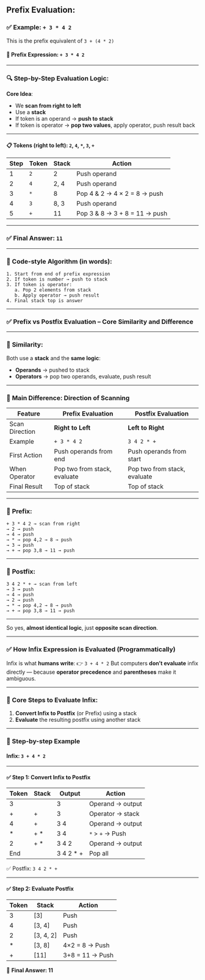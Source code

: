 ## Prefix Evaluation:

### ✅ Example: `+ 3 * 4 2`

This is the prefix equivalent of `3 + (4 * 2)`

#### 🔁 Prefix Expression: `+ 3 * 4 2`

---

### 🔍 Step-by-Step Evaluation Logic:

**Core Idea**:

* We **scan from right to left**
* Use a **stack**
* If token is an operand → **push to stack**
* If token is operator → **pop two values**, apply operator, push result back

---

#### 📋 Tokens (right to left): `2`, `4`, `*`, `3`, `+`

| Step | Token | Stack | Action                        |
| ---- | ----- | ----- | ----------------------------- |
| 1    | `2`   | 2     | Push operand                  |
| 2    | `4`   | 2, 4  | Push operand                  |
| 3    | `*`   | 8     | Pop 4 & 2 → 4 × 2 = 8 → push  |
| 4    | `3`   | 8, 3  | Push operand                  |
| 5    | `+`   | 11    | Pop 3 & 8 → 3 + 8 = 11 → push |

---

### ✅ Final Answer: `11`

---

### 🧠 Code-style Algorithm (in words):

```text
1. Start from end of prefix expression
2. If token is number → push to stack
3. If token is operator:
   a. Pop 2 elements from stack
   b. Apply operator → push result
4. Final stack top is answer
```

---


### ✅ **Prefix vs Postfix Evaluation – Core Similarity and Difference**

---

### 🧩 **Similarity**:

Both use a **stack** and the **same logic**:

* **Operands** → pushed to stack
* **Operators** → pop two operands, evaluate, push result

---

### 🔄 **Main Difference: Direction of Scanning**

| Feature        | Prefix Evaluation            | Postfix Evaluation           |
| -------------- | ---------------------------- | ---------------------------- |
| Scan Direction | **Right to Left**            | **Left to Right**            |
| Example        | `+ 3 * 4 2`                  | `3 4 2 * +`                  |
| First Action   | Push operands from end       | Push operands from start     |
| When Operator  | Pop two from stack, evaluate | Pop two from stack, evaluate |
| Final Result   | Top of stack                 | Top of stack                 |

---

### 🔧 **Prefix**:

```
+ 3 * 4 2 → scan from right
→ 2 → push  
→ 4 → push  
→ * → pop 4,2 → 8 → push  
→ 3 → push  
→ + → pop 3,8 → 11 → push  
```

---

### 🔧 **Postfix**:

```
3 4 2 * + → scan from left
→ 3 → push  
→ 4 → push  
→ 2 → push  
→ * → pop 4,2 → 8 → push  
→ + → pop 3,8 → 11 → push  
```

---

So yes, **almost identical logic**, just **opposite scan direction**. 

---


### ✅ How Infix Expression is Evaluated (Programmatically)

Infix is what **humans write**:
👉 `3 + 4 * 2`
But computers **don’t evaluate** infix directly — because **operator precedence** and **parentheses** make it ambiguous.

---

### 🧠 Core Steps to Evaluate Infix:

1. **Convert Infix to Postfix** (or Prefix) using a stack
2. **Evaluate** the resulting postfix using another stack

---

### 🔁 Step-by-step Example

#### Infix: `3 + 4 * 2`

---

#### ✅ Step 1: Convert Infix to Postfix

| Token | Stack | Output     | Action           |
| ----- | ----- | ---------- | ---------------- |
| 3     |       | 3          | Operand → output |
| +     | +     | 3          | Operator → stack |
| 4     | +     | 3 4        | Operand → output |
| \*    | + \*  | 3 4        | `*` > `+` → Push |
| 2     | + \*  | 3 4 2      | Operand → output |
| End   |       | 3 4 2 \* + | Pop all          |

✅ Postfix: `3 4 2 * +`

---

#### ✅ Step 2: Evaluate Postfix

| Token | Stack      | Action          |
| ----- | ---------- | --------------- |
| 3     | \[3]       | Push            |
| 4     | \[3, 4]    | Push            |
| 2     | \[3, 4, 2] | Push            |
| \*    | \[3, 8]    | 4×2 = 8 → Push  |
| +     | \[11]      | 3+8 = 11 → Push |

🎯 **Final Answer: 11**
